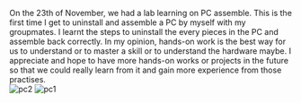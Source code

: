 On the 23th of November, we had a lab learning on PC assemble. This is the first time I get to uninstall and assemble a PC by myself with my groupmates.
I learnt the steps to uninstall the every pieces in the PC and assemble back correctly.
In my opinion, hands-on work is the best way for us to understand or to master a skill or to understand the hardware maybe. I appreciate and hope to have more hands-on 
works or projects in the future so that we could really learn from it and gain more experience from those practises. <br/>
![pc2](https://github.com/chauyingjia/Year-1_sem-1/assets/148327652/62fd40c4-bbf5-470a-bfa9-a29df8dd0032)
![pc1](https://github.com/chauyingjia/Year-1_sem-1/assets/148327652/e550424e-9201-4d17-b94a-8652b162dbe0)
